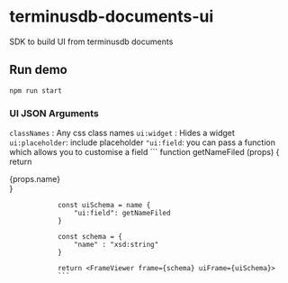 # terminusdb-documents-ui
SDK to build UI from terminusdb documents

## Run demo
```npm run start```

### UI JSON Arguments
```classNames``` : Any css class names
```ui:widget```  : Hides a widget
```ui:placeholder```: include placeholder
```"ui:field```: you can pass a function which allows you to customise a field
                ```
                function getNameFiled (props) {
                    return <div>{props.name}</div>
                }

                const uiSchema = name {
                    "ui:field": getNameFiled
                }

                const schema = {
                    "name" : "xsd:string"
                }

                return <FrameViewer frame={schema} uiFrame={uiSchema}>
                ```